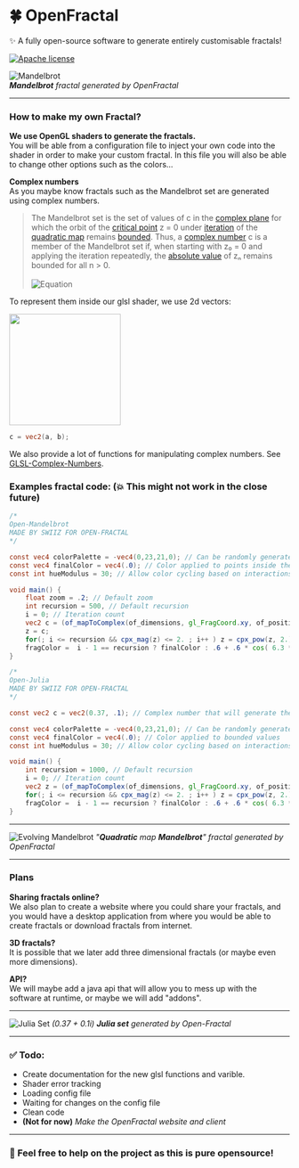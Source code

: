 # 🍀 OpenFractal

✨ A fully open-source software to generate entirely customisable fractals!

[![Apache license](https://img.shields.io/badge/License-Apache-blue.svg)](http://www.apache.org/licenses/)

![Mandelbrot](https://imgur.com/01xq7U8.png) <br />
***Mandelbrot** fractal generated by OpenFractal*

***

### How to make my own Fractal?
**We use OpenGL shaders to generate the fractals.**<br />
You will be able from a configuration file to inject your own code into the shader in order to make your custom fractal. In this file you will also be able to change other options such as the colors... <br />

**Complex numbers**<br />
As you maybe know fractals such as the Mandelbrot set are generated using complex numbers.
> The Mandelbrot set is the set of values of c in the [complex plane](https://en.wikipedia.org/wiki/Complex_plane) for which the orbit of the [critical point](https://en.wikipedia.org/wiki/Complex_quadratic_polynomial#Critical_point) z = 0 under [iteration](https://en.wikipedia.org/wiki/Iterated_function) of the [quadratic map](https://en.wikipedia.org/wiki/Quadratic_map) remains [bounded](https://en.wikipedia.org/wiki/Bounded_sequence). Thus, a [complex number](https://en.wikipedia.org/wiki/Complex_number) c is a member of the Mandelbrot set if, when starting with z₀ = 0 and applying the iteration repeatedly, the [absolute value](https://en.wikipedia.org/wiki/Absolute_value) of zₙ remains bounded for all n > 0. <br /><br />
> ![Equation](https://imgur.com/GGmzKmE.png)

To represent them inside our glsl shader, we use 2d vectors:

<img src="https://imgur.com/iFtPC7R.png" width="200">

```GLSL
c = vec2(a, b);
```

We also provide a lot of functions for manipulating complex numbers. See 
[GLSL-Complex-Numbers](https://github.com/Quinn-With-Two-Ns/GLSL-Complex-Numbers).

### Examples fractal code:  (💥 This might not work in the close future)

```GLSL
/*
Open-Mandelbrot
MADE BY SWIIZ FOR OPEN-FRACTAL
*/

const vec4 colorPalette = -vec4(0,23,21,0); // Can be randomly generated for more fun!
const vec4 finalColor = vec4(.0); // Color applied to points inside the set
const int hueModulus = 30; // Allow color cycling based on interactions count

void main() {
    float zoom = .2; // Default zoom
    int recursion = 500, // Default recursion
    i = 0; // Iteration count
    vec2 c = (of_mapToComplex(of_dimensions, gl_FragCoord.xy, of_position)) / of_zoom, // Mapping the complex plane to the viewport
    z = c;
    for(; i <= recursion && cpx_mag(z) <= 2. ; i++ ) z = cpx_pow(z, 2.) + c; // Actual iterative thing
    fragColor =  i - 1 == recursion ? finalColor : .6 + .6 * cos( 6.3 *  (float((i - 1) % hueModulus) / float(hueModulus)) + colorPalette); // Deciding the final color
}
```

```GLSL
/*
Open-Julia
MADE BY SWIIZ FOR OPEN-FRACTAL
*/

const vec2 c = vec2(0.37, .1); // Complex number that will generate the julia set.

const vec4 colorPalette = -vec4(0,23,21,0); // Can be randomly generated for more fun!
const vec4 finalColor = vec4(.0); // Color applied to bounded values
const int hueModulus = 30; // Allow color cycling based on interactions count

void main() {
    int recursion = 1000, // Default recursion
    i = 0; // Iteration count
    vec2 z = (of_mapToComplex(of_dimensions, gl_FragCoord.xy, of_position)) / of_zoom; // Mapping the complex plane to the viewport
    for(; i <= recursion && cpx_mag(z) <= 2. ; i++ ) z = cpx_pow(z, 2.) + c; // Actual iterative thing
    fragColor =  i - 1 == recursion ? finalColor : .6 + .6 * cos( 6.3 *  (float((i - 1) % hueModulus) / float(hueModulus)) + colorPalette); // Deciding the final color
}
```

***

![Evolving Mandelbrot](https://imgur.com/eyuWAXF.png)
*"**Quadratic** map **Mandelbrot**" fractal generated by OpenFractal*

***

### Plans
**Sharing fractals online?**<br />
We also plan to create a website where you could share your fractals, and you would have a desktop application from where you would be able to create fractals or download fractals from internet.
<br />

**3D fractals?**<br />
It is possible that we later add three dimensional fractals (or maybe even more dimensions).

**API?**<br />
We will maybe add a java api that will allow you to mess up with the software at runtime, or maybe we will add "addons".

***

![Julia Set](https://imgur.com/zkUWWia.png)
*(0.37 + 0.1i) **Julia set** generated by Open-Fractal*

***

### ✅ Todo:
- Create documentation for the new glsl functions and varible.
- Shader error tracking
- Loading config file
- Waiting for changes on the config file
- Clean code
- **(Not for now)** *Make the OpenFractal website and client*

***

### 🏅 Feel free to help on the project as this is pure opensource!

